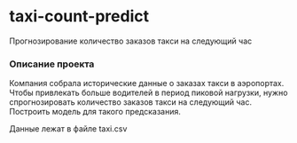 # taxi-count-predict
 Прогнозирование количество заказов такси на следующий час
 
### Описание проекта
Компания собрала исторические данные о заказах такси в аэропортах. Чтобы привлекать больше водителей в период пиковой нагрузки, нужно спрогнозировать количество заказов такси на следующий час. Построить модель для такого предсказания.


Данные лежат в файле taxi.csv
